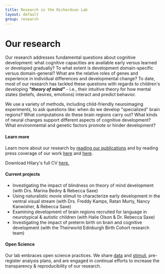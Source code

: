 ```yaml
---
title: Research in the Richardson Lab
layout: default
group: research
---
```


# Our research
Our research addresses fundamental questions about cognitive development: what cognitive capacities are available early versus learned or developed gradually? To what extent is development domain-specific versus domain-general? What are the relative roles of genes and experience in individual differences and developmental change? To date, most of our research has tackled these questions with regards to children's developing <b><i>"theory of mind"</i></b> - i.e., their intuitive theory for how mental states (beliefs, desires, emotions) interact and predict behavior.

We use a variety of methods, including child-friendly neuroimaging experiments, to ask questions like: when do we develop "specialized" brain regions? What computations do these brain regions carry out? What kinds of neural changes support different aspects of cognitive development? What environmental and genetic factors promote or hinder development? 

#### Learn more
Learn more about our research by [reading our publications](https://hilaryrichardson.github.io/publications/) and by reading press coverage of our work [here](https://www.pnas.org/content/113/8/1960.full) and [here](https://www.psychologicalscience.org/observer/i-feel-your-pain-the-neuroscience-of-empathy).

Download Hilary's full CV <a href="https://hilaryrichardson.github.io/static/HRichardson_CV_2020_web.pdf">here.</a>

#### Current projects
<ul class="row">
  <li>Investigating the impact of blindness on theory of mind development (with Drs. Marina Bedny & Rebecca Saxe)</li>
  <li>Using naturalistic movie stimuli to characterize early development in the ventral visual stream (with Drs. Freddy Kamps, Ratan Murty, Nancy Kanwisher, & Rebecca Saxe)</li>
  <li>Examining development of brain regions recruited for language in neurotypical & autistic children (with Halie Olson & Dr. Rebecca Saxe)</li>
  <li>Investigating the impact of preterm birth on brain and cognitive development (with the Theirworld Edinburgh Birth Cohort research team)</li>
</ul>

#### Open Science
Our lab embraces open science practices. We share [data](https://openneuro.org/datasets/ds000228) and [stimuli](https://osf.io/spqgc/), pre-register analysis plans, and are engaged in continual efforts to increase the transparency & reproducibility of our research.
